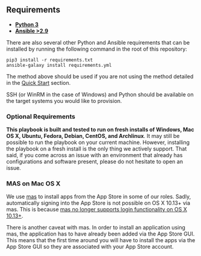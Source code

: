 ## Requirements

- **[Python 3](https://www.python.org/)**
- **[Ansible >2.9](https://www.ansible.com/)**

There are also several other Python and Ansible requirements that can be installed by running the following command in the root of this repository:

```
pip3 install -r requirements.txt
ansible-galaxy install requirements.yml
```

The method above should be used if you are not using the method detailed in the [Quick Start](#quick-start) section.

SSH (or WinRM in the case of Windows) and Python should be available on the target systems you would like to provision.

### Optional Requirements

**This playbook is built and tested to run on fresh installs of Windows, Mac OS X, Ubuntu, Fedora, Debian, CentOS, and Archlinux**. It may still be possible to run the playbook on your current machine. However, installing the playbook on a fresh install is the only thing we actively support. That said, if you come across an issue with an environment that already has configurations and software present, please do not hesitate to open an issue.

### MAS on Mac OS X

We use [mas](https://github.com/mas-cli/mas) to install apps from the App Store in some of our roles. Sadly, automatically signing into the App Store is not possible on OS X 10.13+ via mas. This is because [mas no longer supports login functionality on OS X 10.13+](https://github.com/mas-cli/mas/issues/164).

There is another caveat with mas. In order to install an application using mas, the application has to have already been added via the App Store GUI. This means that the first time around you will have to install the apps via the App Store GUI so they are associated with your App Store account.
